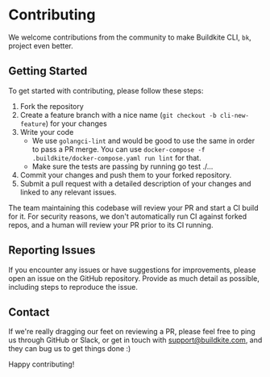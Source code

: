 # Contributing

We welcome contributions from the community to make Buildkite CLI, `bk`, project even better.

## Getting Started

To get started with contributing, please follow these steps:

1. Fork the repository 
2. Create a feature branch with a nice name (`git checkout -b cli-new-feature`) for your changes
3. Write your code
    * We use `golangci-lint` and would be good to use the same in order to pass a PR merge. You can use `docker-compose -f .buildkite/docker-compose.yaml run lint` for that. 
    * Make sure the tests are passing by running go test ./...
5. Commit your changes and push them to your forked repository.
7. Submit a pull request with a detailed description of your changes and linked to any relevant issues.

The team maintaining this codebase will review your PR and start a CI build for it. For security reasons, we don't automatically run CI against forked repos, and a human will review your PR prior to its CI running.

## Reporting Issues

If you encounter any issues or have suggestions for improvements, please open an issue on the GitHub repository. Provide as much detail as possible, including steps to reproduce the issue.

## Contact

If we're really dragging our feet on reviewing a PR, please feel free to ping us through GitHub or Slack, or get in touch with [support@buildkite.com](mailto:support@buildkite.com), and they can bug us to get things done :) 

Happy contributing!